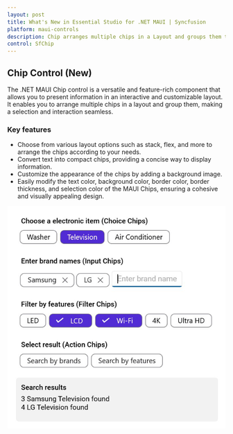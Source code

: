 ```yaml
---
layout: post
title: What's New in Essential Studio for .NET MAUI | Syncfusion
platform: maui-controls
description: Chip arranges multiple chips in a Layout and groups them to make selection easy.
control: SfChip
---
```


## Chip Control (New)

The .NET MAUI Chip control is a versatile and feature-rich component that allows you to present information in an interactive and customizable layout. It enables you to arrange multiple chips in a layout and group them, making a selection and interaction seamless.

### Key features

* Choose from various layout options such as stack, flex, and more to arrange the chips according to your needs.
* Convert text into compact chips, providing a concise way to display information.
* Customize the appearance of the chips by adding a background image.
* Easily modify the text color, background color, border color, border thickness, and selection color of the MAUI Chips, ensuring a cohesive and visually appealing design.

![NET MAUI Chip](images/overview/maui_chip.png)
